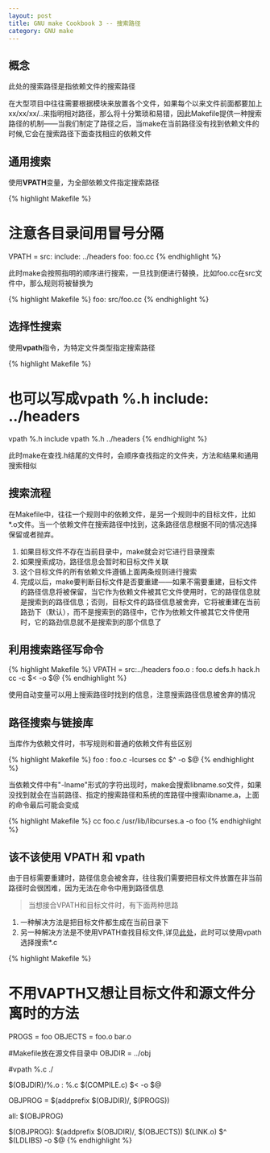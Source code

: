 ```yaml
---
layout: post
title: GNU make Cookbook 3 -- 搜索路径
category: GNU make
---
```


## 概念
此处的搜索路径是指依赖文件的搜索路径  
  
在大型项目中往往需要根据模块来放置各个文件，如果每个以来文件前面都要加上xx/xx/xx/..来指明相对路径，那么将十分繁琐和易错，因此Makefile提供一种搜索路径的机制——当我们制定了路径之后，当make在当前路径没有找到依赖文件的时候,它会在搜索路径下面查找相应的依赖文件  

## 通用搜索
使用**VPATH**变量，为全部依赖文件指定搜索路径

{% highlight Makefile %}
# 注意各目录间用冒号分隔
VPATH = src: include: ../headers
foo: foo.cc
{% endhighlight %}

此时make会按照指明的顺序进行搜索，一旦找到便进行替换，比如foo.cc在src文件中，那么规则将被替换为

{% highlight Makefile %}
foo: src/foo.cc
{% endhighlight %}

## 选择性搜索
使用**vpath**指令，为特定文件类型指定搜索路径

{% highlight Makefile %}
# 也可以写成vpath %.h include: ../headers
vpath %.h include
vpath %.h ../headers
{% endhighlight %}

此时make在查找.h结尾的文件时，会顺序查找指定的文件夹，方法和结果和通用搜索相似


## 搜索流程
在Makefile中，往往一个规则中的依赖文件，是另一个规则中的目标文件，比如*.o文件。当一个依赖文件在搜索路径中找到，这条路径信息根据不同的情况选择保留或者抛弃。  

1. 如果目标文件不存在当前目录中，make就会对它进行目录搜索
2. 如果搜索成功，路径信息会暂时和目标文件关联
3. 这个目标文件的所有依赖文件遵循上面两条规则进行搜索
4. 完成以后，make要判断目标文件是否要重建——如果不需要重建，目标文件的路径信息将被保留，当它作为依赖文件被其它文件使用时，它的路径信息就是搜索到的路径信息；否则，目标文件的路径信息被舍弃，它将被重建在当前路劲下（默认），而不是搜索到的路径中，它作为依赖文件被其它文件使用时，它的路劲信息就不是搜索到的那个信息了

## 利用搜索路径写命令

{% highlight Makefile %}
VPATH = src:../headers
foo.o : foo.c defs.h hack.h
        cc -c $< -o $@
{% endhighlight %}

使用自动变量可以用上搜索路径时找到的信息，注意搜索路径信息被舍弃的情况

## 路径搜索与链接库
当库作为依赖文件时，书写规则和普通的依赖文件有些区别

{% highlight Makefile %}
foo : foo.c -lcurses
        cc $^ -o $@
{% endhighlight %}

当依赖文件中有"-lname"形式的字符出现时，make会搜索libname.so文件，如果没找到就会在当前路径、指定的搜索路径和系统的库路径中搜索libname.a，上面的命令最后可能会变成

{% highlight Makefile %}
cc foo.c /usr/lib/libcurses.a -o foo
{% endhighlight %}

## 该不该使用 VPATH 和 vpath
由于目标需要重建时，路径信息会被舍弃，往往我们需要把目标文件放置在非当前路径时会很困难，因为无法在命令中用到路径信息
> 当想接合VPATH和目标文件时，有下面两种思路

1. 一种解决方法是把目标文件都生成在当前目录下
2. 另一种解决方法是不使用VPATH查找目标文件,详见[此处](http://make.mad-scientist.net/papers/how-not-to-use-vpath/)，此时可以使用vpath选择搜索*.c

{% highlight Makefile %}
# 不用VAPTH又想让目标文件和源文件分离时的方法
PROGS   = foo
OBJECTS = foo.o bar.o

#Makefile放在源文件目录中
OBJDIR = ../obj

#vpath %.c ./

$(OBJDIR)/%.o : %.c
	$(COMPILE.c) $< -o $@

OBJPROG = $(addprefix $(OBJDIR)/, $(PROGS))

all: $(OBJPROG)

$(OBJPROG): $(addprefix $(OBJDIR)/, $(OBJECTS))
	$(LINK.o) $^ $(LDLIBS) -o $@
{% endhighlight %}


